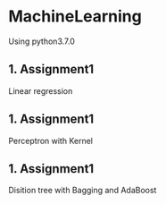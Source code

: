 # MachineLearning
Using python3.7.0

## 1. Assignment1
Linear regression

## 1. Assignment1
Perceptron with Kernel

## 1. Assignment1
Disition tree with Bagging and AdaBoost


